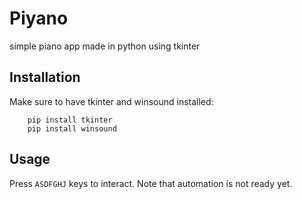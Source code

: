 # Piyano
simple piano app made in python using tkinter

## Installation
Make sure to have tkinter and winsound installed:
```
    pip install tkinter
    pip install winsound
```

## Usage
Press `ASDFGHJ` keys to interact.
Note that automation is not ready yet.

